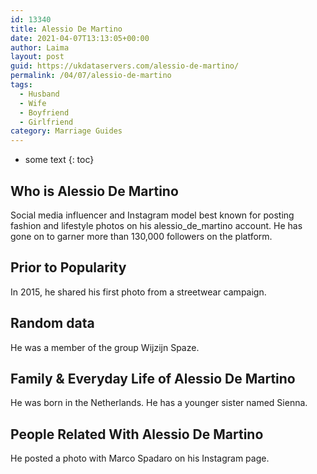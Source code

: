 ```yaml
---
id: 13340
title: Alessio De Martino
date: 2021-04-07T13:13:05+00:00
author: Laima
layout: post
guid: https://ukdataservers.com/alessio-de-martino/
permalink: /04/07/alessio-de-martino
tags:
  - Husband
  - Wife
  - Boyfriend
  - Girlfriend
category: Marriage Guides
---
```


* some text
{: toc}


## Who is Alessio De Martino
                  
                  
                  
Social media influencer and Instagram model best known for posting fashion and lifestyle photos on his alessio_de_martino account. He has gone on to garner more than 130,000 followers on the platform.
                  
              
            
              
            
                
                
                
## Prior to Popularity
                  
                  
                  
In 2015, he shared his first photo from a streetwear campaign.
                  
              
            
              
            
                
                
                
## Random data
                  
                  
                  
He was a member of the group Wijzijn Spaze. 
                  
              
            
              
            
                
                
                
## Family & Everyday Life of Alessio De Martino
                  
                  
                  
He was born in the Netherlands. He has a younger sister named Sienna.
                  
              
            
              
            
                
                
                
## People Related With Alessio De Martino
                  
                  
                  
He posted a photo with Marco Spadaro on his Instagram page.
                  
              
            
              
            
                
              
            
              
              
            
            
              
            
          
          
          